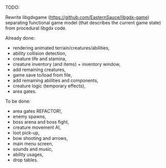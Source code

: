 TODO:

Rewrite libgdxgame (https://github.com/EasternSauce/libgdx-game) separating functional game model (that describes the
current game state) from procedural libgdx code.

Already done:

- rendering animated terrain/creatures/abilities,
- ability collision detection,
- creature life and stamina,
- creature inventory (and items) + inventory window,
- add remaining creatures,
- game save to/load from file,
- add remaining abilities and components,
- creature logic (temporary effects),
- area gates.

To be done:

- area gates REFACTOR!,
- enemy spawns,
- boss arena and boss fight,
- creature movement AI,
- loot pick-up,
- bow shooting and arrows,
- main menu screen,
- sounds and music,
- ability usages,
- drop tables.
